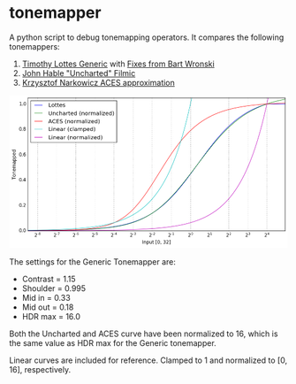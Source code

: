 # tonemapper

A python script to debug tonemapping operators.
It compares the following tonemappers:

1. [Timothy Lottes Generic](http://32ipi028l5q82yhj72224m8j.wpengine.netdna-cdn.com/wp-content/uploads/2016/03/GdcVdrLottes.pdf) with [Fixes from Bart Wronski](https://bartwronski.com/2016/09/01/dynamic-range-and-evs/comment-page-1/)
2. [John Hable "Uncharted" Filmic](http://filmicgames.com/archives/75)
3. [Krzysztof Narkowicz ACES approximation](https://knarkowicz.wordpress.com/2016/01/06/aces-filmic-tone-mapping-curve/)

![Tonemapper comparison](https://github.com/Opioid/tonemapper/blob/master/tonemapper.png "Tonemapper comparison")

The settings for the Generic Tonemapper are:

- Contrast = 1.15
- Shoulder = 0.995
- Mid in   = 0.33
- Mid out  = 0.18
- HDR max  = 16.0

Both the Uncharted and ACES curve have been normalized to 16, 
which is the same value as HDR max for the Generic tonemapper.

Linear curves are included for reference. Clamped to 1 and normalized to [0, 16], respectively.
